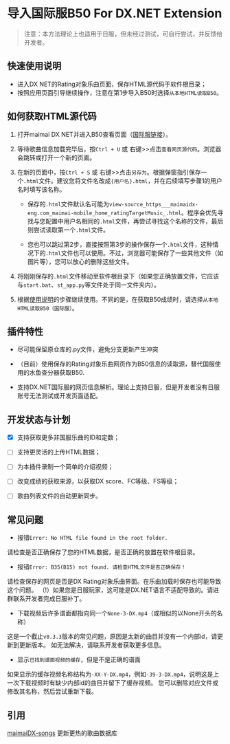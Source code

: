 # 导入国际服B50 For DX.NET Extension

> 注意：本方法理论上也适用于日服，但未经过测试，可自行尝试，并反馈给开发者。

## 快速使用说明

- 进入DX NET的Rating对象乐曲页面，保存HTML源代码于软件根目录；
- 按照应用页面引导继续操作，注意在第1步导入B50时选择`从本地HTML读取B50`。

## 如何获取HTML源代码

1. 打开maimai DX NET并进入B50查看页面（[国际服链接](https://maimaidx-eng.com/maimai-mobile/home/ratingTargetMusic/)）。
   
2. 等待歌曲信息加载完毕后，按`Ctrl + U` 或 右键>>点击`查看网页源代码`。浏览器会跳转或打开一个新的页面。

3. 在新的页面中，按`Ctrl + S` 或 右键>>点击`另存为`。根据弹窗指引保存一个`.html`文件。建议您将文件名改成`{用户名}.html`，并在后续填写步骤1的用户名时填写该名称。

   - 保存的`.html`文件默认名可能为`view-source_https___maimaidx-eng.com_maimai-mobile_home_ratingTargetMusic_.html`。程序会优先寻找与您配置中用户名相同的`.html`文件，再尝试寻找这个名称的文件，最后则尝试读取第一个`.html`文件。

   - 您也可以跳过第2步，直接按照第3步的操作保存一个`.html`文件，这种情况下的`.html`文件也可以使用。不过，浏览器可能保存了一些其他文件（如图片等），您可以放心的删除这些文件。

4. 将刚刚保存的`.html`文件移动至软件根目录下（如果您正确放置文件，它应该与`start.bat`、`st_app.py`等文件处于同一文件夹内）。

5. 根据[使用说明](../README.md/#使用说明)的步骤继续使用。不同的是，在获取B50成绩时，请选择`从本地HTML读取B50（国际服）`。

## 插件特性

- 尽可能保留原仓库的.py文件，避免分支更新产生冲突

- （目前）使用保存的Rating对象乐曲网页作为B50信息的读取源，替代国服使用的水鱼查分器获取B50.

- 支持DX.NET国际服的网页信息解析。理论上支持日服，但是开发者没有日服账号无法测试或开发页面适配。

## 开发状态与计划

- [x] 支持获取更多非国服乐曲的ID和定数；

- [ ] 支持更灵活的上传HTML数据；

- [ ] 为本插件录制一个简单的介绍视频；

- [ ] 改变成绩的获取来源，以获取DX score、FC等级、FS等级；

- [ ] 歌曲列表文件的自动更新同步。

## 常见问题

- 报错`Error: No HTML file found in the root folder.`

请检查是否正确保存了您的HTML数据，是否正确的放置在软件根目录。

- 报错`Error: B35(B15) not found. 请检查HTML文件是否正确保存！`

请检查保存的网页是否是DX Rating对象乐曲界面。在乐曲加载时保存也可能导致这个问题。
（!）如果您是日服玩家，这可能是DX.NET语言不适配导致的。请进群联系开发者完成日服补丁。

- 下载视频后许多谱面都指向同一个`None-3-DX.mp4`（或相似的以None开头的名称）

这是一个截止`v0.3.3`版本的常见问题，原因是太新的曲目并没有一个内部id，请更新到更新版本。
如无法解决，请联系开发者获取更多信息。

- 显示`已找到谱面视频的缓存`，但是不是正确的谱面

如果显示的缓存视频名称结构为`-XX-Y-DX.mp4`，例如`-39-3-DX.mp4`，说明这是上一次下载视频时有缺少内部id的曲目并留下了缓存视频。
您可以删除对应文件或修改其名称，然后尝试重新下载。

## 引用

[maimaiDX-songs](https://github.com/Becods/maimaiDX-songs) 更新更热的歌曲数据库